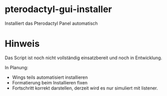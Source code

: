 # pterodactyl-gui-installer
Installiert das Pterodactyl Panel automatisch


# Hinweis
Das Script ist noch nicht vollständig einsatzbereit und noch in Entwicklung.



In Planung:
- Wings teils automatisiert installieren
- Formatierung beim Installieren fixen
- Fortschritt korrekt darstellen, derzeit wird es nur simuliert mit listener.
